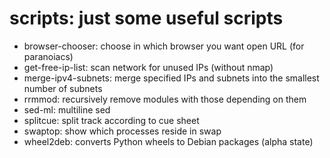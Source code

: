 # scripts: just some useful scripts
* browser-chooser: choose in which browser you want open URL (for paranoiacs)
* get-free-ip-list: scan network for unused IPs (without nmap)
* merge-ipv4-subnets: merge specified IPs and subnets into the smallest number of subnets
* rrmmod: recursively remove modules with those depending on them
* sed-ml: multiline sed
* splitcue: split track according to cue sheet
* swaptop: show which processes reside in swap
* wheel2deb: converts Python wheels to Debian packages (alpha state)
